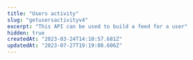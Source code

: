 ```yaml
---
title: "Users activity"
slug: "getusersactivityv4"
excerpt: "This API can be used to build a feed for a user"
hidden: true
createdAt: "2023-03-24T14:10:57.681Z"
updatedAt: "2023-07-27T19:19:08.606Z"
---
```

